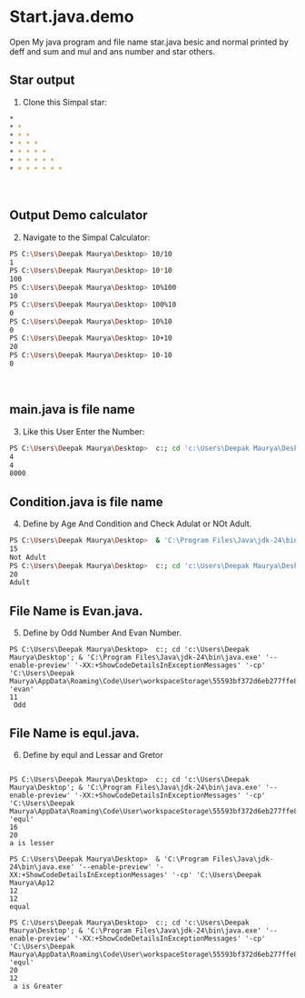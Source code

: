 # Start.java.demo
Open My java program and file name star.java besic and normal  printed by deff and sum and mul and ans number and star others.


## Star output
1. Clone this Simpal star:
```bash
*
* *
* * *
* * * *
* * * * *
* * * * * *
* * * * * * *
```


<br>

## Output Demo calculator

2. Navigate to the Simpal Calculator:

```bash
PS C:\Users\Deepak Maurya\Desktop> 10/10
1
PS C:\Users\Deepak Maurya\Desktop> 10*10
100  
PS C:\Users\Deepak Maurya\Desktop> 10%100
10
PS C:\Users\Deepak Maurya\Desktop> 100%10
0
PS C:\Users\Deepak Maurya\Desktop> 10%10
0
PS C:\Users\Deepak Maurya\Desktop> 10+10
20
PS C:\Users\Deepak Maurya\Desktop> 10-10
0
```


<br>

## main.java is file name 

3. Like this User Enter the Number:
```bash
PS C:\Users\Deepak Maurya\Desktop>  c:; cd 'c:\Users\Deepak Maurya\Desktop'; & 'C:\Program Files\Java\jdk-24\bin\java.exe' '--enable-preview' '-XX:+ShowCodeDetailsInExceptionMessages' '-cp' 'C:\Users\Deepak Maurya\AppData\Roaming\Code\User\workspaceStorage\55593bf372d6eb277ffe82ec1d7b1869\redhat.java\jdt_ws\Desktop_8e7aae91\bin' 'main' 
4
4
8000
```

## Condition.java is file name 

4. Define by Age And Condition and Check Adulat or NOt Adult.
```bash
PS C:\Users\Deepak Maurya\Desktop>  & 'C:\Program Files\Java\jdk-24\bin\java.exe' '--enable-preview' '-XX:+ShowCodeDetailsInExceptionMessages' '-cp' 'C:\Users\Deepak Maurya\AppData\Roaming\Code\User\workspaceStorage\55593bf372d6eb277ffe82ec1d7b1869\redhat.java\jdt_ws\Desktop_8e7aae91\bin' 'Condition'
15
Not Adult
PS C:\Users\Deepak Maurya\Desktop>  c:; cd 'c:\Users\Deepak Maurya\Desktop'; & 'C:\Program Files\Java\jdk-24\bin\java.exe' '--enable-preview' '-XX:+ShowCodeDetailsInExceptionMessages' '-cp' 'C:\Users\Deepak Maurya\AppData\Roaming\Code\User\workspaceStorage\55593bf372d6eb277ffe82ec1d7b1869\redhat.java\jdt_ws\Desktop_8e7aae91\bin' 'Condition'   
20
Adult
```

## File Name is Evan.java. 

5. Define by Odd Number And Evan Number.

```besh
PS C:\Users\Deepak Maurya\Desktop>  c:; cd 'c:\Users\Deepak Maurya\Desktop'; & 'C:\Program Files\Java\jdk-24\bin\java.exe' '--enable-preview' '-XX:+ShowCodeDetailsInExceptionMessages' '-cp' 'C:\Users\Deepak Maurya\AppData\Roaming\Code\User\workspaceStorage\55593bf372d6eb277ffe82ec1d7b1869\redhat.java\jdt_ws\Desktop_8e7aae91\bin' 'evan'
11
 Odd
```
## File Name is equl.java.
6. Define by equl and Lessar and Gretor
```besh

PS C:\Users\Deepak Maurya\Desktop>  c:; cd 'c:\Users\Deepak Maurya\Desktop'; & 'C:\Program Files\Java\jdk-24\bin\java.exe' '--enable-preview' '-XX:+ShowCodeDetailsInExceptionMessages' '-cp' 'C:\Users\Deepak Maurya\AppData\Roaming\Code\User\workspaceStorage\55593bf372d6eb277ffe82ec1d7b1869\redhat.java\jdt_ws\Desktop_8e7aae91\bin' 'equl' 
16
20
a is lesser

PS C:\Users\Deepak Maurya\Desktop>  & 'C:\Program Files\Java\jdk-24\bin\java.exe' '--enable-preview' '-XX:+ShowCodeDetailsInExceptionMessages' '-cp' 'C:\Users\Deepak Maurya\Ap12
12
12
equal

PS C:\Users\Deepak Maurya\Desktop>  c:; cd 'c:\Users\Deepak Maurya\Desktop'; & 'C:\Program Files\Java\jdk-24\bin\java.exe' '--enable-preview' '-XX:+ShowCodeDetailsInExceptionMessages' '-cp' 'C:\Users\Deepak Maurya\AppData\Roaming\Code\User\workspaceStorage\55593bf372d6eb277ffe82ec1d7b1869\redhat.java\jdt_ws\Desktop_8e7aae91\bin' 'equl'
20
12
 a is Greater
```



































